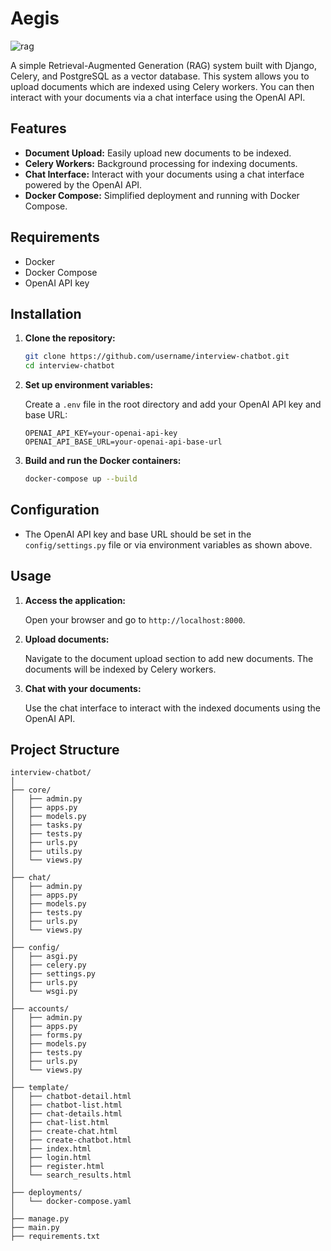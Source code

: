 # Aegis

![rag](https://github.com/user-attachments/assets/b29d3a5a-87cb-42fa-8296-a547343a4958)

A simple Retrieval-Augmented Generation (RAG) system built with Django, Celery, and PostgreSQL as a vector database. This system allows you to upload documents which are indexed using Celery workers. You can then interact with your documents via a chat interface using the OpenAI API.

## Features

- **Document Upload:** Easily upload new documents to be indexed.
- **Celery Workers:** Background processing for indexing documents.
- **Chat Interface:** Interact with your documents using a chat interface powered by the OpenAI API.
- **Docker Compose:** Simplified deployment and running with Docker Compose.

## Requirements

- Docker
- Docker Compose
- OpenAI API key

## Installation

1. **Clone the repository:**

    ```bash
    git clone https://github.com/username/interview-chatbot.git
    cd interview-chatbot
    ```

2. **Set up environment variables:**

    Create a `.env` file in the root directory and add your OpenAI API key and base URL:

    ```env
    OPENAI_API_KEY=your-openai-api-key
    OPENAI_API_BASE_URL=your-openai-api-base-url
    ```

3. **Build and run the Docker containers:**

    ```bash
    docker-compose up --build
    ```

## Configuration

- The OpenAI API key and base URL should be set in the `config/settings.py` file or via environment variables as shown above.

## Usage

1. **Access the application:**

    Open your browser and go to `http://localhost:8000`.

2. **Upload documents:**

    Navigate to the document upload section to add new documents. The documents will be indexed by Celery workers.

3. **Chat with your documents:**

    Use the chat interface to interact with the indexed documents using the OpenAI API.

## Project Structure

```
interview-chatbot/
│
├── core/
│   ├── admin.py
│   ├── apps.py
│   ├── models.py
│   ├── tasks.py
│   ├── tests.py
│   ├── urls.py
│   ├── utils.py
│   └── views.py
│
├── chat/
│   ├── admin.py
│   ├── apps.py
│   ├── models.py
│   ├── tests.py
│   ├── urls.py
│   └── views.py
│
├── config/
│   ├── asgi.py
│   ├── celery.py
│   ├── settings.py
│   ├── urls.py
│   └── wsgi.py
│
├── accounts/
│   ├── admin.py
│   ├── apps.py
│   ├── forms.py
│   ├── models.py
│   ├── tests.py
│   ├── urls.py
│   └── views.py
│
├── template/
│   ├── chatbot-detail.html
│   ├── chatbot-list.html
│   ├── chat-details.html
│   ├── chat-list.html
│   ├── create-chat.html
│   ├── create-chatbot.html
│   ├── index.html
│   ├── login.html
│   ├── register.html
│   └── search_results.html
│
├── deployments/
│   └── docker-compose.yaml
│
├── manage.py
├── main.py
├── requirements.txt
```
